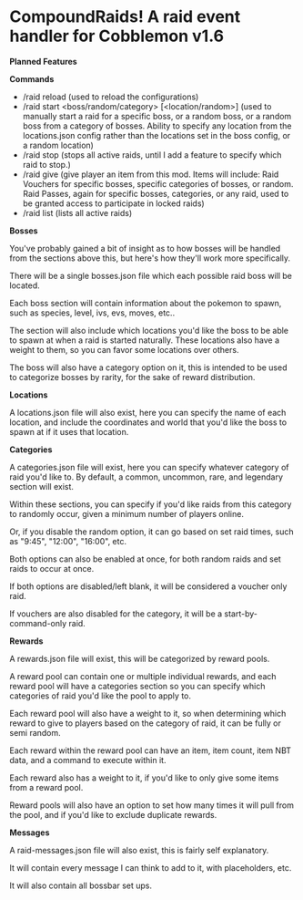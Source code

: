 # CompoundRaids! A raid event handler for Cobblemon v1.6

**Planned Features**

**Commands**
- /raid reload (used to reload the configurations)
- /raid start <boss/random/category> [<location/random>] (used to manually start a raid for a specific boss, or a random boss, or a random boss from a category of bosses. Ability to specify any location from the locations.json config rather than the locations set in the boss config, or a random location)
- /raid stop (stops all active raids, until I add a feature to specify which raid to stop.)
- /raid give <player> <item> <amount> (give player an item from this mod. Items will include: Raid Vouchers for specific bosses, specific categories of bosses, or random. Raid Passes, again for specific bosses, categories, or any raid, used to be granted access to participate in locked raids)
- /raid list (lists all active raids)

**Bosses**

You've probably gained a bit of insight as to how bosses will be handled from the sections above this, but here's how they'll work more specifically.

There will be a single bosses.json file which each possible raid boss will be located.

Each boss section will contain information about the pokemon to spawn, such as species, level, ivs, evs, moves, etc..

The section will also include which locations you'd like the boss to be able to spawn at when a raid is started naturally. These locations also have a weight to them, so you can favor some locations over others.

The boss will also have a category option on it, this is intended to be used to categorize bosses by rarity, for the sake of reward distribution.

**Locations**

A locations.json file will also exist, here you can specify the name of each location, and include the coordinates and world that you'd like the boss to spawn at if it uses that location.

**Categories**

A categories.json file will exist, here you can specify whatever category of raid you'd like to. By default, a common, uncommon, rare, and legendary section will exist.

Within these sections, you can specify if you'd like raids from this category to randomly occur, given a minimum number of players online.

Or, if you disable the random option, it can go based on set raid times, such as "9:45", "12:00", "16:00", etc.

Both options can also be enabled at once, for both random raids and set raids to occur at once.

If both options are disabled/left blank, it will be considered a voucher only raid.

If vouchers are also disabled for the category, it will be a start-by-command-only raid.

**Rewards**

A rewards.json file will exist, this will be categorized by reward pools.

A reward pool can contain one or multiple individual rewards, and each reward pool will have a categories section so you can specify which categories of raid you'd like the pool to apply to.

Each reward pool will also have a weight to it, so when determining which reward to give to players based on the category of raid, it can be fully or semi random.

Each reward within the reward pool can have an item, item count, item NBT data, and a command to execute within it.

Each reward also has a weight to it, if you'd like to only give some items from a reward pool.

Reward pools will also have an option to set how many times it will pull from the pool, and if you'd like to exclude duplicate rewards.

**Messages**

A raid-messages.json file will also exist, this is fairly self explanatory.

It will contain every message I can think to add to it, with placeholders, etc.

It will also contain all bossbar set ups.
